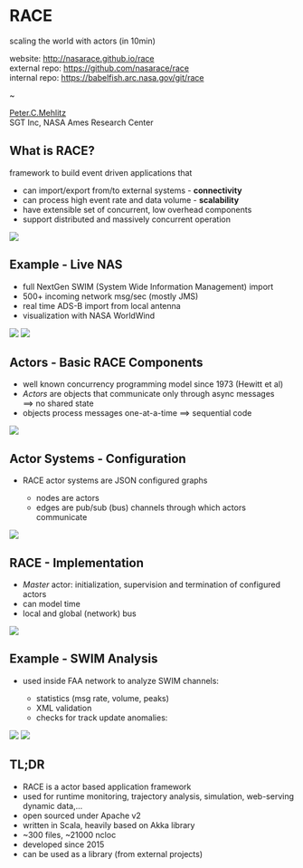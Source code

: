 # RACE
scaling the world with actors (in 10min)<br/>

website: <http://nasarace.github.io/race><br/>
external repo: <https://github.com/nasarace/race><br/>
internal repo: <https://babelfish.arc.nasa.gov/git/race>

~

<a href="https://ti.arc.nasa.gov/profile/pcmehlitz/" rel="author">Peter.C.Mehlitz</a><br/>
SGT Inc, NASA Ames Research Center


## What is RACE?
framework to build event driven applications that

* can import/export from/to external systems - **connectivity**
* can process high event rate and data volume - **scalability**
* have extensible set of concurrent, low overhead components
* support distributed and massively concurrent operation

<img src="../images/lvc-sim.svg" class="center scale40">

## Example - Live NAS
* full NextGen SWIM (System Wide Information Management) import
* 500+ incoming  network msg/sec (mostly JMS)
* real time ADS-B import from local antenna
* visualization with NASA WorldWind

<img src="../images/swim-sbs-all-ww.svg" class="left scale40">
<img src="../images/race-viewer.svg" class="right scale30">
 
## Actors - Basic RACE Components
* well known concurrency programming model since 1973 (Hewitt et al)
* _Actors_ are objects that communicate only through async messages  
⟹ no shared state
* objects process messages one-at-a-time ⟹ sequential code

<img src="../images/actor.svg" class="center scale50">

## Actor Systems - Configuration
* RACE actor systems are JSON configured graphs

    + nodes are actors
    + edges are pub/sub (bus) channels through which actors communicate

<img src="../images/race-dataflow.svg" class="center scale40">

## RACE - Implementation
* _Master_ actor: initialization, supervision and termination of configured actors
* can model time
* local and global (network) bus

<img src="../images/race-overview-2.svg" class="center scale60">

## Example - SWIM Analysis
* used inside FAA network to analyze SWIM channels:

    + statistics (msg rate, volume, peaks)
    + XML validation
    + checks for track update anomalies:

<img src="../images/ts-anomaly-content.svg" class="left scale30">
<img src="../images/ts-anomaly-temp.svg" class="right scale30">

## TL;DR
* RACE is a actor based application framework
* used for runtime monitoring, trajectory analysis, simulation, web-serving dynamic data,...
* open sourced under Apache v2
* written in Scala, heavily based on Akka library
* ~300 files, ~21000 ncloc
* developed since 2015
* can be used as a library (from external projects)

